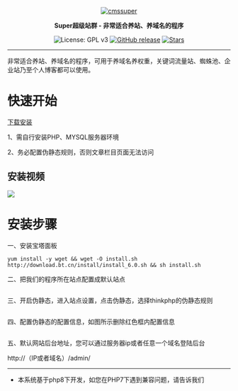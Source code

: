 <p align="center"><a href="http://cmssuper.com"><img src="https://ticcdn.com/cmssuper/images/logo.jpg" alt="cmssuper" /></a></p>
<p align="center"><b>Super超级站群 - 非常适合养站、养域名的程序</b></p>
<p align="center">
  <img src="https://shields.io/github/license/thinkincloud/cmssuper?color=%231890FF" alt="License: GPL v3">
  <a href="https://github.com/thinkincloud/cmssuper/releases"><img src="https://img.shields.io/github/v/release/thinkincloud/cmssuper" alt="GitHub release"></a>
  <a href="https://github.com/thinkincloud/cmssuper"><img src="https://img.shields.io/github/stars/thinkincloud/cmssuper?color=%231890FF&style=flat-square" alt="Stars"></a><br>
</p>

------------------------------

非常适合养站、养域名的程序，可用于养域名养权重，关键词流量站、蜘蛛池、企业站乃至个人博客都可以使用。

# 快速开始

[下载安装](https://github.com/thinkincloud/cmssuper/releases)

1、需自行安装PHP、MYSQL服务器环境

2、务必配置伪静态规则，否则文章栏目页面无法访问

## 安装视频

[![](https://ticcdn.com/cmssuper/video/v20210724001.png)](https://ticcdn.com/cmssuper/video/v20210724001.mp4)

# 安装步骤

一、安装宝塔面板

```
yum install -y wget && wget -O install.sh http://download.bt.cn/install/install_6.0.sh && sh install.sh
```

二、把我们的程序所在站点配置成默认站点 

<img src="https://ticcdn.com/cmssuper/images/bt_1.jpg" alt="" />

三、开启伪静态，进入站点设置，点击伪静态，选择thinkphp的伪静态规则 

<img src="https://ticcdn.com/cmssuper/images/bt_2.jpg" alt="" />

四、配置伪静态的配置信息，如图所示删除红色框内配置信息 

<img src="https://ticcdn.com/cmssuper/images/bt_3.jpg" alt="" />

五、默认网站后台地址，您可以通过服务器ip或者任意一个域名登陆后台

http://（IP或者域名）/admin/ 

------------------------------

* 本系统基于php8下开发，如您在PHP7下遇到兼容问题，请告诉我们
